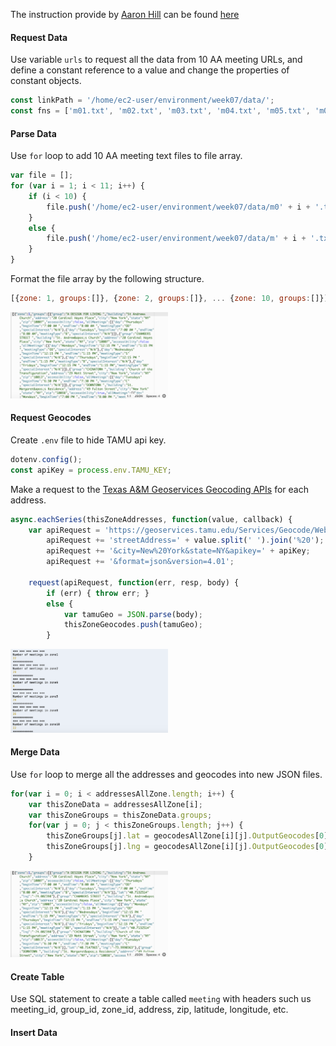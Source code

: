 The instruction provide by [Aaron Hill](https://github.com/aaronxhill) can be found [here](https://github.com/visualizedata/data-structures/blob/master/weekly_assignment_07.md)

#### Request Data 

Use variable `urls` to request all the data from 10 AA meeting URLs, and define a constant reference to a value and change the properties of constant objects.

```javascript
const linkPath = '/home/ec2-user/environment/week07/data/';
const fns = ['m01.txt', 'm02.txt', 'm03.txt', 'm04.txt', 'm05.txt', 'm06.txt', 'm07.txt', 'm08.txt', 'm09.txt', 'm10.txt'];
```

#### Parse Data

Use `for` loop to add 10 AA meeting text files to file array.

```javascript
var file = [];
for (var i = 1; i < 11; i++) {
    if (i < 10) {
        file.push('/home/ec2-user/environment/week07/data/m0' + i + '.txt');
    }
    else {
        file.push('/home/ec2-user/environment/week07/data/m' + i + '.txt');
    }
}
```

Format the file array by the following structure.

```javascript
[{zone: 1, groups:[]}, {zone: 2, groups:[]}, ... {zone: 10, groups:[]}]
```

<img src="https://github.com/yujunmjiang/data-structures-fall-19/blob/master/week07/image/sample-1.png" width="50%"/>

#### Request Geocodes

Create `.env` file to hide TAMU api key.

```javascript
dotenv.config();
const apiKey = process.env.TAMU_KEY;
```

Make a request to the [Texas A&M Geoservices Geocoding APIs](https://geoservices.tamu.edu/) for each address.
 
```javascript
async.eachSeries(thisZoneAddresses, function(value, callback) {
    var apiRequest = 'https://geoservices.tamu.edu/Services/Geocode/WebService/GeocoderWebServiceHttpNonParsed_V04_01.aspx?';
        apiRequest += 'streetAddress=' + value.split(' ').join('%20');
        apiRequest += '&city=New%20York&state=NY&apikey=' + apiKey;
        apiRequest += '&format=json&version=4.01';

    request(apiRequest, function(err, resp, body) {
        if (err) { throw err; }
        else {
            var tamuGeo = JSON.parse(body);
            thisZoneGeocodes.push(tamuGeo);
        }
```

<img src="https://github.com/yujunmjiang/data-structures-fall-19/blob/master/week07/image/sample-2.png" width="50%"/>

#### Merge Data

Use `for` loop to merge all the addresses and geocodes into new JSON files. 

```javascript
for(var i = 0; i < addressesAllZone.length; i++) {
    var thisZoneData = addressesAllZone[i];
    var thisZoneGroups = thisZoneData.groups;
    for(var j = 0; j < thisZoneGroups.length; j++) {
        thisZoneGroups[j].lat = geocodesAllZone[i][j].OutputGeocodes[0].OutputGeocode.Latitude;
        thisZoneGroups[j].lng = geocodesAllZone[i][j].OutputGeocodes[0].OutputGeocode.Longitude;
    }
```

<img src="https://github.com/yujunmjiang/data-structures-fall-19/blob/master/week07/image/sample-3.png" width="50%"/>

#### Create Table

Use SQL statement to create a table called `meeting` with headers such us meeting_id, group_id, zone_id, address, zip, latitude, longitude, etc.

#### Insert Data
